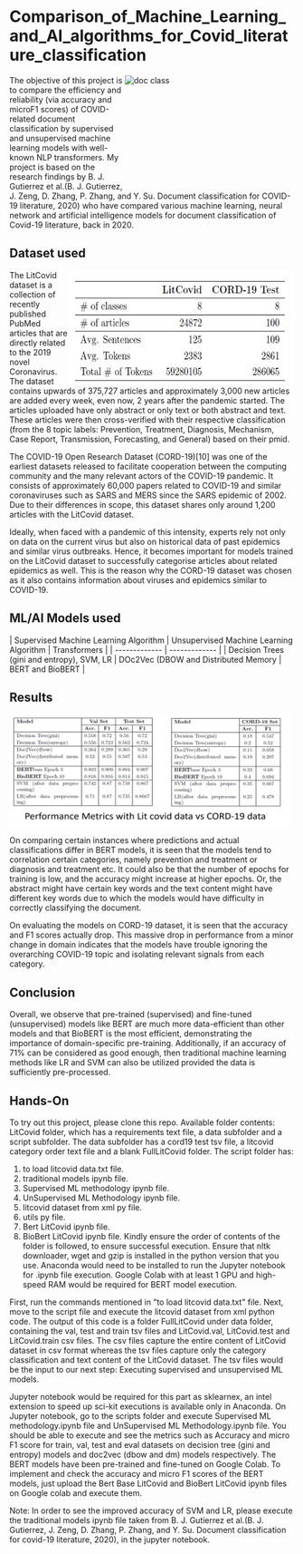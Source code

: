 # Comparison_of_Machine_Learning_and_AI_algorithms_for_Covid_literature_classification
<img align="right" alt="doc class" width="300" height="200" src="https://www.todaysoftmag.com/images/articles/tsm64/a41.jpg">
The objective of this project is to compare the efficiency and reliability (via accuracy and microF1 scores) of COVID-related document classification by supervised and unsupervised machine learning models with well-known NLP transformers. My project is based on the research findings by B. J. Gutierrez et al.(B. J. Gutierrez, J. Zeng, D. Zhang, P. Zhang, and Y. Su. Document classification for COVID-19 literature, 2020) who have compared various machine learning, neural network and artificial intelligence models for document classification of Covid-19 literature, back in 2020.

## Dataset used
<img align="right" alt="doc class" width="400" height="200" src="https://github.com/SayanaVrgs/Comparison_of_Machine_Learning_and_AI_algorithms_for_Covid_literature_classification/blob/master/dataset.jpg">
The LitCovid dataset is a collection of recently published PubMed articles that are directly related to the 2019 novel Coronavirus. The dataset contains upwards of 375,727 articles and approximately 3,000 new articles are added every week, even now, 2 years after the pandemic started. The articles uploaded have only abstract or only text or both abstract and text. These articles were then cross-verified with their respective classification (from the 8 topic labels: Prevention, Treatment, Diagnosis, Mechanism, Case Report, Transmission, Forecasting, and General) based on their pmid.

The COVID-19 Open Research Dataset (CORD-19)[10] was one of the earliest datasets released to facilitate cooperation between the computing community and the many relevant actors of the COVID-19 pandemic. It consists of approximately 60,000 papers related to COVID-19 and similar coronaviruses such as SARS and MERS since the SARS epidemic of 2002. Due to their differences in scope, this dataset shares only around 1,200 articles with the LitCovid dataset. 

Ideally, when faced with a pandemic of this intensity, experts rely not only on data on the current virus but also on historical data of past epidemics and similar virus outbreaks. Hence, it becomes important for models trained on the LitCovid dataset to successfully categorise articles about related epidemics as well. This is the reason why the CORD-19 dataset was chosen as it also contains information about viruses and epidemics similar to COVID-19.

## ML/AI Models used
| Supervised Machine Learning Algorithm  | Unsupervised Machine Learning Algorithm | Transformers |
| ------------- | ------------- |
| Decision Trees (gini and entropy), SVM, LR  | DOc2Vec (DBOW and Distributed Memory | BERT and BioBERT |

## Results
<img align="center" alt="doc class" width="500" height="200" src="https://github.com/SayanaVrgs/Comparison_of_Machine_Learning_and_AI_algorithms_for_Covid_literature_classification/blob/master/data2.png">

On comparing certain instances where predictions and actual classifications differ in BERT models, it is seen that the models tend to correlation certain categories, namely prevention and treatment or diagnosis and treatment etc. It could also be that the number of epochs for training is low, and the accuracy might increase at higher epochs. Or, the abstract might have certain key words and the text content might have different key words due to which the models would have difficulty in correctly classifying the document.

On evaluating the models on CORD-19 dataset, it is seen that the accuracy and F1 scores actually drop. This massive drop in performance from a minor change in domain indicates that the models have trouble ignoring the overarching COVID-19 topic and isolating relevant signals from each category.

## Conclusion
Overall, we observe that pre-trained (supervised) and fine-tuned (unsupervised) models like BERT are much more data-efficient than other models and that BioBERT is the most efficient, demonstrating the importance of domain-specific pre-training. Additionally, if an accuracy of 71% can be considered as good enough, then traditional machine learning methods like LR and SVM can also be utilized provided the data is sufficiently pre-processed.

## Hands-On
To try out this project, please clone this repo. Available folder contents: LitCovid folder, which has a requirements text file, a data
subfolder and a script subfolder.
The data subfolder has a cord19 test tsv file, a litcovid category order text file and a blank FullLitCovid folder. 
The script folder has:
1. to load litcovid data.txt file.
2. traditional models ipynb file.
3. Supervised ML methodology ipynb file.
4. UnSupervised ML Methodology ipynb file.
5. litcovid dataset from xml py file.
6. utils py file.
7. Bert LitCovid ipynb file.
8. BioBert LitCovid ipynb file.
Kindly ensure the order of contents of the folder is followed, to ensure successful execution. Ensure that nltk downloader, wget and gzip is installed in the python version that you use. Anaconda would need to be installed to run the Jupyter notebook for .ipynb file execution. Google Colab with at least 1 GPU and high-speed RAM would be required for BERT model execution.

First, run the commands mentioned in "to load litcovid data.txt" file. Next, move to the script file and execute the litcovid dataset from xml python code.
The output of this code is a folder FullLitCovid under data folder, containing the val, test and train tsv files and LitCovid.val, LitCovid.test and LitCovid.train csv files. The csv files capture the entire content of LitCovid dataset in csv format whereas the tsv files capture only the category classification and text content of the LitCovid dataset. The tsv files would be the input to our next step: Executing supervised and unsupervised ML models.

Jupyter notebook would be required for this part as sklearnex, an intel extension to speed up sci-kit executions is available only in Anaconda. On Jupyter notebook, go to the scripts folder and execute Supervised ML methodology.ipynb file and UnSupervised ML Methodology.ipynb file. You should be able to execute and see the metrics such as Accuracy and micro F1 score for train, val, test and eval datasets on decision tree (gini and entropy) models and doc2vec (dbow and dm) models respectively. The BERT models have been pre-trained and fine-tuned on Google Colab. To implement and check the accuracy and micro F1 scores of the BERT models, just upload the Bert Base LitCovid and BioBert LitCovid ipynb files on Google colab and execute them.

Note: In order to see the improved accuracy of SVM and LR, please execute the traditional models ipynb file taken from B. J. Gutierrez et al.(B. J. Gutierrez, J. Zeng, D. Zhang, P. Zhang, and Y. Su. Document classification for covid-19 literature, 2020), in the jupyter notebook.
